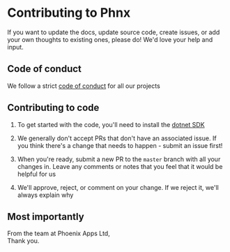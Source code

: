 # Contributing to Phnx

If you want to update the docs, update source code, create issues, or add your own thoughts to existing ones, please do! We'd love your help and input.

## Code of conduct

We follow a strict [code of conduct](https://github.com/phoenix-apps/Standards/blob/master/Code_of_Conduct.md) for all our projects

## Contributing to code

1. To get started with the code, you'll need to install the [dotnet SDK](https://dotnet.microsoft.com/download)

1. We generally don't accept PRs that don't have an associated issue. If you think there's a change that needs to happen - submit an issue first!

1. When you're ready, submit a new PR to the `master` branch with all your changes in. Leave any comments or notes that you feel that it would be helpful for us

1. We'll approve, reject, or comment on your change. If we reject it, we'll always explain why

## Most importantly
From the team at Phoenix Apps Ltd,  
Thank you.
